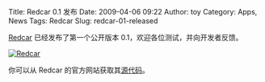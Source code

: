 Title: Redcar 0.1 发布
Date: 2009-04-06 09:22
Author: toy
Category: Apps, News
Tags: Redcar
Slug: redcar-01-released

[Redcar](http://linuxtoy.org/archives/redcar.html)
已经发布了第一个公开版本 0.1，欢迎各位测试，并向开发者反馈。

[![Redcar](http://i.linuxtoy.org/images/2009/04/redcar-01-thumb.png)](http://i.linuxtoy.org/images/2009/04/redcar-01.png)

你可以从 Redcar
的官方网站获取其[源代码](http://redcareditor.com/releases/)。
